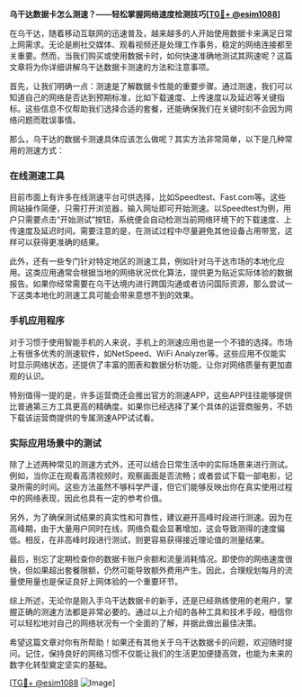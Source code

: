 **乌干达数据卡怎么测速？——轻松掌握网络速度检测技巧[[TG💪+ @esim1088](https://t.me/s/esim1088)]**

在乌干达，随着移动互联网的迅速普及，越来越多的人开始使用数据卡来满足日常上网需求。无论是刷社交媒体、观看视频还是处理工作事务，稳定的网络连接都至关重要。然而，当我们购买或使用数据卡时，如何快速准确地测试其网速呢？这篇文章将为你详细讲解乌干达数据卡测速的方法和注意事项。

首先，让我们明确一点：测速是了解数据卡性能的重要步骤。通过测速，我们可以知道自己的网络是否达到预期标准，比如下载速度、上传速度以及延迟等关键指标。这些信息不仅帮助我们选择合适的套餐，还能确保我们在关键时刻不会因为网络问题而耽误事情。

那么，乌干达的数据卡测速具体应该怎么做呢？其实方法非常简单，以下是几种常用的测速方式：

### 在线测速工具

目前市面上有许多在线测速平台可供选择，比如Speedtest、Fast.com等。这些网站操作简便，只需打开浏览器，输入网址即可开始测速。以Speedtest为例，用户只需要点击“开始测试”按钮，系统便会自动检测当前网络环境下的下载速度、上传速度及延迟时间。需要注意的是，在测试过程中尽量避免其他设备占用带宽，这样可以获得更准确的结果。

此外，还有一些专门针对特定地区的测速工具，例如针对乌干达市场的本地化应用。这类应用通常会根据当地的网络状况优化算法，提供更为贴近实际体验的数据报告。如果你经常需要在乌干达境内进行跨国沟通或者访问国际资源，那么尝试一下这类本地化的测速工具可能会带来意想不到的效果。

### 手机应用程序

对于习惯于使用智能手机的人来说，手机上的测速应用也是一个不错的选择。市场上有很多优秀的测速软件，如NetSpeed、WiFi Analyzer等。这些应用不仅能实时显示网络状态，还提供了丰富的图表和数据分析功能，让你对网络质量有更加直观的认识。

特别值得一提的是，许多运营商还会推出官方的测速APP，这些APP往往能够提供比普通第三方工具更高的精确度。如果你已经选择了某个具体的运营商服务，不妨下载该运营商提供的专属测速APP试试看。

### 实际应用场景中的测试

除了上述两种常见的测速方式外，还可以结合日常生活中的实际场景来进行测试。例如，当你正在观看高清视频时，观察画面是否流畅；或者尝试下载一部电影，记录所需的时间。这些方法虽然不够科学严谨，但它们能够反映出你在真实使用过程中的网络表现，因此也具有一定的参考价值。

另外，为了确保测试结果的真实性和可靠性，建议避开高峰时段进行测速。因为在高峰期，由于大量用户同时在线，网络负载会显著增加，这会导致测得的速度偏低。相反，在非高峰时段进行测试，则更容易获得接近理论值的测量结果。

最后，别忘了定期检查你的数据卡账户余额和流量消耗情况。即使你的网络速度很快，但如果超出套餐限额，仍然可能导致额外费用产生。因此，合理规划每月的流量使用量也是保证良好上网体验的一个重要环节。

综上所述，无论你是刚入手乌干达数据卡的新手，还是已经熟练使用的老用户，掌握正确的测速方法都是非常必要的。通过以上介绍的各种工具和技术手段，相信你可以轻松地对自己的网络状况有一个全面的了解，并据此做出最佳决策。

希望这篇文章对你有所帮助！如果还有其他关于乌干达数据卡的问题，欢迎随时提问。记住，保持良好的网络习惯不仅能让我们的生活更加便捷高效，也能为未来的数字化转型奠定坚实的基础。

[[TG💪+ @esim1088](https://t.me/s/esim1088) ![Image](https://i.postimg.cc/4NQfJmqS/Snipaste-2025-05-13-00-14-12.png)]